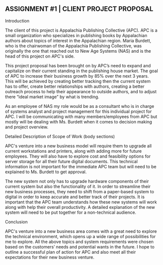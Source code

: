 ## ASSIGNMENT #1 | CLIENT PROJECT PROPOSAL

Introduction

  The client of this project is Appalachia Publishing Collective (APC). APC is a small organization who specializes in publishing books by Appalachian authors about topics of interest in the Appalachian region. Maria Burdett, who is the chairwoman of the Appalachia Publishing Collective, was originally the one that reached out to New Age Systems (NAS) and is the head of this project on APC's side.

  This project proposal has been brought on by APC’s need to expand and capitalize on their current standing in the publishing house market. The goal of APC to increase their business growth by 85% over the next 3 years. This will be achieved by creating better tracking then the current system has to offer, create better relationships with authors, creating a better outreach process to help their appearance to outside authors, and to adjust there “ideal market image” by what is trending.

  As an employee of NAS my role would be as a consultant who is in charge of systems analyst and project management for this individual project for APC. I will be communicating with many members/employees from APC but mostly will be dealing with Ms. Burdett when it comes to decision making and project overview.


Detailed Description of Scope of Work (body sections)

  APC's venture into a new business model will require them to upgrade all current workstations and printers, along with adding more for future employees. They will also have to explore cost and feasibility options for server storage for all their future digital documents. This technical information is not important for the immediate APC team but will need to be explained to Ms. Burdett to get approval.

  The new system not only has to upgrade hardware components of their current system but also the functionality of it. In order to streamline their new business processes, they need to shift from a paper-based system to digital in order to keep accurate and better track of their projects.   It is important that the APC team understands how these new systems will work along with help their overall productivity. A detailed explanation of the new system will need to be put together for a non-technical audience.


Conclusion

  APC's venture into a new business area comes with a great need to explore the technical environment, which opens up a wide range of possibilities for me to explore. All the above topics and system requirements were chosen based on the customers’ needs and potential wants in the future. I hope to outline a successful plan of action for APC and also meet all their expectations for their new business venture.  
